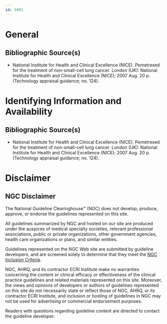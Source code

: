 ```yaml
---
id: 5901
---
```


# General

## Bibliographic Source(s)

- National Institute for Health and Clinical Excellence (NICE). Pemetrexed for the treatment of non-small-cell lung cancer. London (UK): National Institute for Health and Clinical Excellence (NICE); 2007 Aug. 20 p. (Technology appraisal guidance; no. 124).

# Identifying Information and Availability

## Bibliographic Source(s)

- National Institute for Health and Clinical Excellence (NICE). Pemetrexed for the treatment of non-small-cell lung cancer. London (UK): National Institute for Health and Clinical Excellence (NICE); 2007 Aug. 20 p. (Technology appraisal guidance; no. 124).

# Disclaimer

## NGC Disclaimer

The National Guideline Clearinghouse™ (NGC) does not develop, produce, approve, or endorse the guidelines represented on this site.

All guidelines summarized by NGC and hosted on our site are produced under the auspices of medical specialty societies, relevant professional associations, public or private organizations, other government agencies, health care organizations or plans, and similar entities.

Guidelines represented on the NGC Web site are submitted by guideline developers, and are screened solely to determine that they meet the [NGC Inclusion Criteria](/help-and-about/summaries/inclusion-criteria).

NGC, AHRQ, and its contractor ECRI Institute make no warranties concerning the content or clinical efficacy or effectiveness of the clinical practice guidelines and related materials represented on this site. Moreover, the views and opinions of developers or authors of guidelines represented on this site do not necessarily state or reflect those of NGC, AHRQ, or its contractor ECRI Institute, and inclusion or hosting of guidelines in NGC may not be used for advertising or commercial endorsement purposes.

Readers with questions regarding guideline content are directed to contact the guideline developer.

